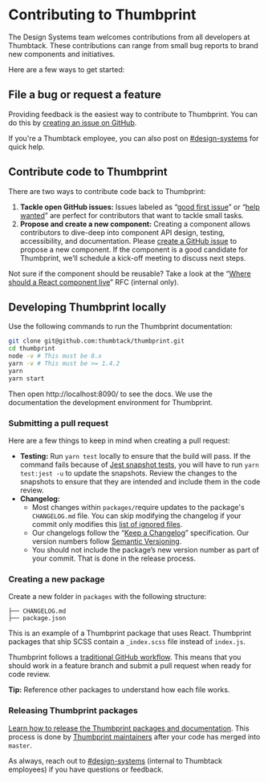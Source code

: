 # Contributing to Thumbprint

The Design Systems team welcomes contributions from all developers at Thumbtack. These contributions can range from small bug reports to brand new components and initiatives.

Here are a few ways to get started:

## File a bug or request a feature

Providing feedback is the easiest way to contribute to Thumbprint. You can do this by [creating an issue on GitHub](https://github.com/thumbtack/thumbprint/issues).

If you're a Thumbtack employee, you can also post on [#design-systems](https://teamsanfrancisco.slack.com/messages/C7FLM0ZGU/details/) for quick help.

## Contribute code to Thumbprint

There are two ways to contribute code back to Thumbprint:

1. **Tackle open GitHub issues:** Issues labeled as “[good first issue](https://github.com/thumbtack/thumbprint/issues?q=is%3Aopen+is%3Aissue+label%3A%22good+first+issue%22)” or “[help wanted](https://github.com/thumbtack/thumbprint/issues?q=is%3Aopen+is%3Aissue+label%3A%22help+wanted%22)” are perfect for contributors that want to tackle small tasks.
2. **Propose and create a new component:** Creating a component allows contributors to dive-deep into component API design, testing, accessibility, and documentation. Please [create a GitHub issue](https://github.com/thumbtack/thumbprint/issues) to propose a new component. If the component is a good candidate for Thumbprint, we’ll schedule a kick-off meeting to discuss next steps.

Not sure if the component should be reusable? Take a look at the “[Where should a React component live](https://docs.google.com/a/thumbtack.com/document/d/1-EGijB_3mc49T_CSzWowNfhEKlwiTdZh8tqIx6URZys/edit?usp=sharing)” RFC (internal only).

## Developing Thumbprint locally

Use the following commands to run the Thumbprint documentation:

```bash
git clone git@github.com:thumbtack/thumbprint.git
cd thumbprint
node -v # This must be 8.x
yarn -v # This must be >= 1.4.2
yarn
yarn start
```

Then open http://localhost:8090/ to see the docs. We use the documentation the development environment for Thumbprint.

### Submitting a pull request

Here are a few things to keep in mind when creating a pull request:

-   **Testing:** Run `yarn test` locally to ensure that the build will pass. If the command fails because of [Jest snapshot tests](https://facebook.github.io/jest/docs/en/snapshot-testing.html), you will have to run `yarn test:jest -u` to update the snapshots. Review the changes to the snapshots to ensure that they are intended and include them in the code review.
-   **Changelog:**
    -   Most changes within `packages/`require updates to the package's `CHANGELOG.md` file. You can skip modifying the changelog if your commit only modifies this [list of ignored files](https://github.com/thumbtack/thumbprint/blob/master/lerna.json).
    -   Our changelogs follow the “[Keep a Changelog](http://keepachangelog.com/en/1.0.0/)” specification. Our version numbers follow [Semantic Versioning](https://semver.org/).
    -   You should not include the package’s new version number as part of your commit. That is done in the release process.

### Creating a new package

Create a new folder in `packages` with the following structure:

```
├── CHANGELOG.md
├── package.json
```

This is an example of a Thumbprint package that uses React. Thumbprint packages that ship SCSS contain a `_index.scss` file instead of `index.js`.

Thumbprint follows a [traditional GitHub workflow](https://guides.github.com/introduction/flow/). This means that you should work in a feature branch and submit a pull request when ready for code review.

**Tip:** Reference other packages to understand how each file works.

### Releasing Thumbprint packages

[Learn how to release the Thumbprint packages and documentation](https://github.com/thumbtack/thumbprint/blob/master/RELEASING.md). This process is done by [Thumbprint maintainers](https://github.com/orgs/thumbtack/teams/design-systems/members) after your code has merged into `master`.

As always, reach out to [#design-systems](https://teamsanfrancisco.slack.com/messages/C7FLM0ZGU/details/) (internal to Thumbtack employees) if you have questions or feedback.

